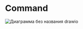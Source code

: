 # Command

![Диаграмма без названия drawio](https://github.com/GIGI-bit/Command/assets/64860005/7b87f480-39db-4020-8c99-2eabc13c2d6c)
